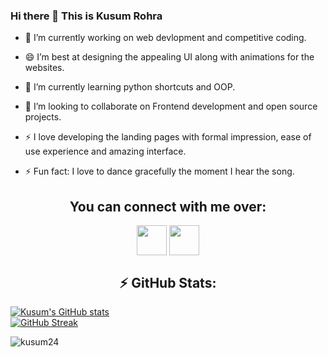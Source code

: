 ### Hi there 👋 This is Kusum Rohra

- 🔭 I’m currently working on web devlopment and competitive coding.
- 😄 I’m best at designing the appealing UI along with animations for the websites.
- 🌱 I’m currently learning python shortcuts and OOP.
- 👯 I’m looking to collaborate on Frontend development and open source projects.

- ⚡ I love developing the landing pages with formal impression, ease of use experience and amazing interface.
<!-- - 📫 How to reach me: 
      1) [LinkedIn](https://www.linkedin.com/in/kusum-rohra/)
      2) [Github](https://github.com/KUSUM24) -->
- ⚡ Fun fact: I love to dance gracefully the moment I hear the song.

<div align="center">
  <h2 align="center"><b>You can connect with me over:</b></h2>

  [<img
    align="center"
    height="48"
    width="48"
    target="blank"
    src="https://img.icons8.com/fluent/2x/linkedin.png"
    style="color: #0a66c2"
  />](https://www.linkedin.com/in/kusum-rohra/) [<img
    align="center"
    height="48"
    width="48"
    target="blank"
    src="https://img.icons8.com/bubbles/2x/github.png"
    style="color: #181717"
  />](https://github.com/KUSUM24/)
  <br />
</div>

<h2 align="center"><b> ⚡ GitHub Stats: </b></h2>

  [![Kusum's GitHub
stats](https://github-readme-stats-sable-zeta.vercel.app/api?username=kusum24&theme=dark)](https://github.com/jai38/github-readme-stats)
<br/>
[![GitHub
Streak](https://github-readme-streak-stats.herokuapp.com?user=kusum24&theme=dark)](https://git.io/streak-stats)

<!-- <div align="center"> -->
  <img
    src="https://github-readme-stats.vercel.app/api/top-langs?username=kusum24&show_icons=true&locale=en&layout=compact&theme=dark&&exclude_repo=SmilePay"
    alt="kusum24"
  />
<!-- </div> -->

<!--
**KUSUM24/kusum24** is a ✨ _special_ ✨ repository because its `README.md` (this file) appears on your GitHub profile.

Here are some ideas to get you started:

- 🔭 I’m currently working on ...
- 🌱 I’m currently learning ...
- 👯 I’m looking to collaborate on ...
- 🤔 I’m looking for help with ...
- 💬 Ask me about ...
- 📫 How to reach me: ...
- 😄 Pronouns: ...
- ⚡ Fun fact: ...
<h3>Hi there, I'm Jai Malani 👋</h3>

![](https://hit.yhype.me/github/profile?user_id=71269258)


<h2>I'm a third year Software Engineer Student</h2>
![Profile Views](<https://komarev.com/ghpvc/?username=jai38&label=Profile%20views&color=0e75b6&style=flat>)
<ul>
  <li>
    🔭 Currently Intern at [Material Depot](https://materialdepot.in/) As
    Software Developer
  </li>
  <li>👯 I’m looking for a SDE-I position</li>
  <li>🔥 I'm best at handling backend of website & making automations</li>
  <li>🎯 Achievement: MERN Stack, Web Scrapping, AWS, Dynamic Programming</li>
  <li>⚡ Fun fact: I love to get more knowledge about Universe</li>
</ul>

<div align="center">
  <h2 align="center"><b>You can connect with me over:</b></h2>

  [<img
    align="center"
    height="48"
    width="48"
    target="blank"
    src="https://img.icons8.com/fluent/2x/linkedin.png"
    style="color: #0a66c2"
  />](https://www.linkedin.com/in/jai-malani/) [<img
    align="center"
    height="48"
    width="48"
    target="blank"
    src="https://img.icons8.com/bubbles/2x/github.png"
    style="color: #181717"
  />](https://github.com/jai38/)
  <br />
</div>

<div align="center">
  <h2 align="center"><b>Tools, Languages and Frameworks I know:</b></h2>
  <h3 align="center"><b>Tools:</b></h3>
  <img
    alt="Visual Studio Code"
    height="48"
    width="48"
    src="https://img.icons8.com/fluent/72/visual-studio-code-2019.png"
  />
  <img
    alt="Jupyter Notebook"
    height="48"
    width="48"
    src="https://cdn.icon-icons.com/icons2/2699/PNG/128/jupyter_logo_icon_169452.png"
  />
  <img
    alt="Android Studio"
    height="48"
    width="48"
    src="https://img.icons8.com/fluent/2x/android-os.png"
  />
  <img
    alt="PyCharm"
    height="48"
    width="48"
    src="https://img.icons8.com/color/2x/pycharm.png"
  />
  <img
    alt="Tableau"
    height="48"
    width="48"
    src="https://img.icons8.com/color/50/000000/tableau-software.png"
  />
  <img
    alt="Power BI"
    height="48"
    width="48"
    src="https://img.icons8.com/color/48/000000/power-bi.png"
  />
  <img
    alt="Discord"
    height="48"
    width="48"
    src="https://img.icons8.com/color/2x/discord-logo.png"
  />
  <img
    alt="Slack"
    height="48"
    width="48"
    src="https://img.icons8.com/color/2x/slack-new.png"
  />
  <img
    alt="Figma"
    height="48"
    width="48"
    src="https://img.icons8.com/color/2x/figma.png"
  />
  <img
    alt="Blender"
    height="48"
    width="48"
    src="https://img.icons8.com/color/2x/blender-3d.png"
  />
  <img
    alt="Microsoft SQL Server"
    height="48"
    width="48"
    src="https://img.icons8.com/color/2x/microsoft-sql-server.png"
  />

  <br />
  <br />
  <br />

  <h3 align="center"><b>Languages I know:</b></h3>
  <img
    alt="C Language"
    height="48"
    width="48"
    src="https://img.icons8.com/color/2x/c-programming.png"
  />
  <img
    alt="C++ Language"
    height="48"
    width="48"
    src="https://img.icons8.com/color/2x/c-plus-plus-logo.png"
  />
  <img
    alt="C Sharp"
    height="48"
    width="48"
    src="https://img.icons8.com/color/2x/c-sharp-logo.png"
  />
  <img
    alt="Java"
    height="48"
    width="48"
    src="https://img.icons8.com/color/2x/java-coffee-cup-logo.png"
  />
  <img
    alt="Python"
    height="48"
    width="48"
    src="https://img.icons8.com/color/2x/python.png"
  />
  <img
    alt="HTML"
    height="48"
    width="48"
    src="https://img.icons8.com/color/2x/html-5.png"
  />
  <img
    alt="CSS"
    height="48"
    width="48"
    src="https://img.icons8.com/color/2x/css3.png"
  />
  <img
    alt="Bootstrap"
    height="48"
    width="48"
    src="https://img.icons8.com/color/2x/bootstrap.png"
  />
  <img
    alt="JavaScript"
    height="48"
    width="48"
    src="https://img.icons8.com/color/2x/javascript.png"
  />
  <img
    alt="MySQL"
    height="48"
    width="48"
    src="https://img.icons8.com/fluent/2x/mysql-logo.png"
  />
  <img
    alt="MongoDB"
    height="48"
    width="48"
    src="https://img.icons8.com/color/2x/mongodb.png"
  />

  <br />
  <br />
  <br />

  <h3 align="center"><b>Frameworks I know:</b></h3>

  <img
    alt="Pandas"
    height="48"
    width="48"
    src="https://upload.wikimedia.org/wikipedia/commons/thumb/2/22/Pandas_mark.svg/135px-Pandas_mark.svg.png"
  />
  <img
    alt="NumPy"
    height="48"
    width="48"
    src="https://www.vectorlogo.zone/logos/numpy/numpy-icon.svg"
  />
  <img
    alt="SciPy"
    height="48"
    width="60"
    src="https://user-images.githubusercontent.com/32775169/119880661-196d2300-bf4a-11eb-821d-1ee9a0d29e03.png"
  />
  <img
    alt="Anaconda"
    height="48"
    width="48"
    src="https://img.icons8.com/dusk/2x/anaconda.png"
  />
  <img
    alt="Plotly"
    height="48"
    width="48"
    src="https://symbols.getvecta.com/stencil_92/6_plotly-icon.1827440fa5.svg"
  />
  <img
    alt="SciKit-Learn"
    height="48"
    width="74"
    src="https://github.com/scikit-learn/scikit-learn/blob/main/doc/logos/scikit-learn-logo-notext.png"
  />
  <img
    alt="Keras"
    height="48"
    width="48"
    src="https://upload.wikimedia.org/wikipedia/commons/thumb/a/ae/Keras_logo.svg/120px-Keras_logo.svg.png"
  />
  <img
    alt="TensorFlow"
    height="48"
    width="48"
    src="https://img.icons8.com/color/2x/tensorflow.png"
  />
  <img
    alt="PyTorch"
    height="48"
    width="48"
    src="https://symbols.getvecta.com/stencil_92/77_pytorch-icon.1c19d88dac.svg"
  />
  <img
    alt="Apache Spark"
    height="48"
    width="48"
    src="https://symbols.getvecta.com/stencil_74/35_apache-spark.7899e844c8.svg"
  />
  <img
    alt="OpenCV"
    height="48"
    width="48"
    src="https://pics.freeicons.io/uploads/icons/png/2084117441551941714-512.png"
  />

  <br />
</div>

<h2 align="center"><b> ⚡ GitHub Stats: </b></h2>

[![Jai's GitHub
stats](https://github-readme-stats-sable-zeta.vercel.app/api?username=jai38&theme=dark)](https://github.com/jai38/github-readme-stats)
[![GitHub
Streak](https://github-readme-streak-stats.herokuapp.com?user=jai38&theme=dark)](https://git.io/streak-stats)
<div align="center">
  <img
    src="https://github-readme-stats.vercel.app/api/top-langs?username=jai38&show_icons=true&locale=en&layout=compact&theme=dark&&exclude_repo=SmilePay"
    alt="jai38"
  />
</div>
<!-- [![Jai's github activity graph](https://activity-graph.herokuapp.com/graph?username=jai38&theme=react-dark)](https://github.com/jai38) -->

<!-- ## Language Stats
[![Top Langs](https://github-readme-stats.vercel.app/api/top-langs/?username=jai38&exclude_repo=SmilePay)](https://github.com/anuraghazra/github-readme-stats)

<br />

## Stats

[![Jai's GitHub stats](https://github-readme-stats.vercel.app/api?username=jai38&theme=dark&count_private=true&show_icons=true)](https://github.com/anuraghazra/github-readme-stats) -->


